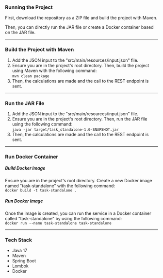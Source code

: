 ### Running the Project

First, download the repository as a ZIP file and build the project with Maven.

Then, you can directly run the JAR file or create a Docker container based on the JAR file.

---

### Build the Project with Maven

1. Add the JSON input to the "src/main/resources/input.json" file.
2. Ensure you are in the project's root directory. Then, build the project using Maven with the following command: <br>
   `mvn clean package`
3. Then, the calculations are made and the call to the REST endpoint is sent.

---

### Run the JAR File

1. Add the JSON input to the "src/main/resources/input.json" file.
2. Ensure you are in the project's root directory. Then, run the JAR file using the following command: <br>
   `java -jar target/task_standalone-1.0-SNAPSHOT.jar`
3. Then, the calculations are made and the call to the REST endpoint is sent.

---

### Run Docker Container

##### Build Docker Image

Ensure you are in the project's root directory. Create a new Docker image named "task-standalone" with the following command:<br>
`docker build -t task-standalone .`

##### Run Docker Image

Once the image is created, you can run the service in a Docker container called "task-standalone" by using the following command:<br>
`docker run --name task-standalone task-standalone`

---

### Tech Stack

* Java 17
* Maven
* Spring Boot
* Lombok
* Docker
